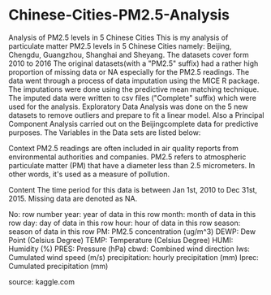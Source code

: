 # Chinese-Cities-PM2.5-Analysis
Analysis of PM2.5 levels in 5 Chinese Cities
This is my analysis of particulate matter PM2.5 levels in 5 Chinese Cities namely: Beijing, Chengdu, Guangzhou, Shanghai and Sheyang.
The datasets cover form 2010 to 2016
The original datasets(with a "PM2.5" suffix) had a rather high proportion of missing data or NA especially for the PM2.5 readings. 
The data went through a process of data imputation using the MICE R package. The imputations were done using the predictive mean matching technique.
The imputed data were written to csv files ("Complete" suffix) which were used for the analysis.
Exploratory Data Analysis was done on the 5 new datasets to remove outliers and prepare to fit a linear model.
Also a Principal Component Analysis carried out on the Beijingcomplete data for predictive purposes.
The Variables in the Data sets are listed below:

Context
PM2.5 readings are often included in air quality reports from environmental authorities and companies. PM2.5 refers to atmospheric particulate matter (PM) that have a diameter less than 2.5 micrometers. In other words, it's used as a measure of pollution.

Content
The time period for this data is between Jan 1st, 2010 to Dec 31st, 2015. Missing data are denoted as NA.

No: row number
year: year of data in this row
month: month of data in this row
day: day of data in this row
hour: hour of data in this row
season: season of data in this row
PM: PM2.5 concentration (ug/m^3)
DEWP: Dew Point (Celsius Degree)
TEMP: Temperature (Celsius Degree)
HUMI: Humidity (%)
PRES: Pressure (hPa)
cbwd: Combined wind direction
Iws: Cumulated wind speed (m/s)
precipitation: hourly precipitation (mm)
Iprec: Cumulated precipitation (mm)

source: kaggle.com
